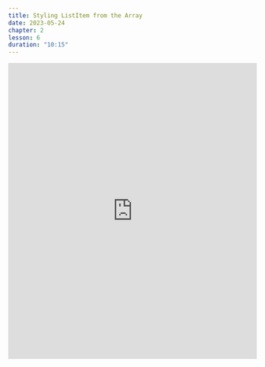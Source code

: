 ```yaml
---
title: Styling ListItem from the Array
date: 2023-05-24
chapter: 2
lesson: 6
duration: "10:15"
---
```

<iframe width="100%" height="600" src="https://www.youtube.com/embed/ZX1HjUwyRPg" title="Styling ListItem from the Array" frameborder="0" allow="accelerometer; autoplay; clipboard-write; encrypted-media; gyroscope; picture-in-picture" allowfullscreen></iframe>

